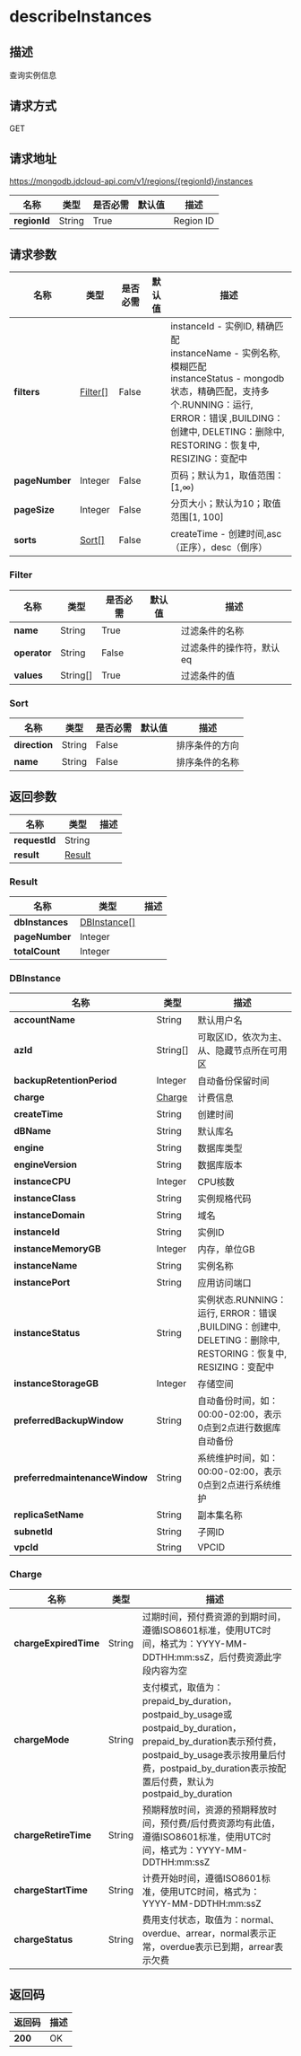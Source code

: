 # describeInstances


## 描述
查询实例信息

## 请求方式
GET

## 请求地址
https://mongodb.jdcloud-api.com/v1/regions/{regionId}/instances

|名称|类型|是否必需|默认值|描述|
|---|---|---|---|---|
|**regionId**|String|True||Region ID|

## 请求参数
|名称|类型|是否必需|默认值|描述|
|---|---|---|---|---|
|**filters**|[Filter[]](##Filter)|False||instanceId - 实例ID, 精确匹配<br>instanceName - 实例名称, 模糊匹配<br>instanceStatus - mongodb状态，精确匹配，支持多个.RUNNING：运行, ERROR：错误 ,BUILDING：创建中, DELETING：删除中, RESTORING：恢复中, RESIZING：变配中<br>|
|**pageNumber**|Integer|False||页码；默认为1，取值范围：[1,∞)|
|**pageSize**|Integer|False||分页大小；默认为10；取值范围[1, 100]|
|**sorts**|[Sort[]](##Sort)|False||createTime - 创建时间,asc（正序），desc（倒序）<br>|

### <a name="Filter">Filter</a>
|名称|类型|是否必需|默认值|描述|
|---|---|---|---|---|
|**name**|String|True||过滤条件的名称|
|**operator**|String|False||过滤条件的操作符，默认eq|
|**values**|String[]|True||过滤条件的值|
### <a name="Sort">Sort</a>
|名称|类型|是否必需|默认值|描述|
|---|---|---|---|---|
|**direction**|String|False||排序条件的方向|
|**name**|String|False||排序条件的名称|

## 返回参数
|名称|类型|描述|
|---|---|---|
|**requestId**|String||
|**result**|[Result](##Result)||


### <a name="Result">Result</a>
|名称|类型|描述|
|---|---|---|
|**dbInstances**|[DBInstance[]](##DBInstance)||
|**pageNumber**|Integer||
|**totalCount**|Integer||
### <a name="DBInstance">DBInstance</a>
|名称|类型|描述|
|---|---|---|
|**accountName**|String|默认用户名|
|**azId**|String[]|可取区ID，依次为主、从、隐藏节点所在可用区|
|**backupRetentionPeriod**|Integer|自动备份保留时间|
|**charge**|[Charge](##Charge)|计费信息|
|**createTime**|String|创建时间|
|**dBName**|String|默认库名|
|**engine**|String|数据库类型|
|**engineVersion**|String|数据库版本|
|**instanceCPU**|Integer|CPU核数|
|**instanceClass**|String|实例规格代码|
|**instanceDomain**|String|域名|
|**instanceId**|String|实例ID|
|**instanceMemoryGB**|Integer|内存，单位GB|
|**instanceName**|String|实例名称|
|**instancePort**|String|应用访问端口|
|**instanceStatus**|String|实例状态.RUNNING：运行, ERROR：错误 ,BUILDING：创建中, DELETING：删除中, RESTORING：恢复中, RESIZING：变配中|
|**instanceStorageGB**|Integer|存储空间|
|**preferredBackupWindow**|String|自动备份时间，如：00:00-02:00，表示0点到2点进行数据库自动备份|
|**preferredmaintenanceWindow**|String|系统维护时间，如：00:00-02:00，表示0点到2点进行系统维护|
|**replicaSetName**|String|副本集名称|
|**subnetId**|String|子网ID|
|**vpcId**|String|VPCID|
### <a name="Charge">Charge</a>
|名称|类型|描述|
|---|---|---|
|**chargeExpiredTime**|String|过期时间，预付费资源的到期时间，遵循ISO8601标准，使用UTC时间，格式为：YYYY-MM-DDTHH:mm:ssZ，后付费资源此字段内容为空|
|**chargeMode**|String|支付模式，取值为：prepaid_by_duration，postpaid_by_usage或postpaid_by_duration，prepaid_by_duration表示预付费，postpaid_by_usage表示按用量后付费，postpaid_by_duration表示按配置后付费，默认为postpaid_by_duration|
|**chargeRetireTime**|String|预期释放时间，资源的预期释放时间，预付费/后付费资源均有此值，遵循ISO8601标准，使用UTC时间，格式为：YYYY-MM-DDTHH:mm:ssZ|
|**chargeStartTime**|String|计费开始时间，遵循ISO8601标准，使用UTC时间，格式为：YYYY-MM-DDTHH:mm:ssZ|
|**chargeStatus**|String|费用支付状态，取值为：normal、overdue、arrear，normal表示正常，overdue表示已到期，arrear表示欠费|

## 返回码
|返回码|描述|
|---|---|
|**200**|OK|
